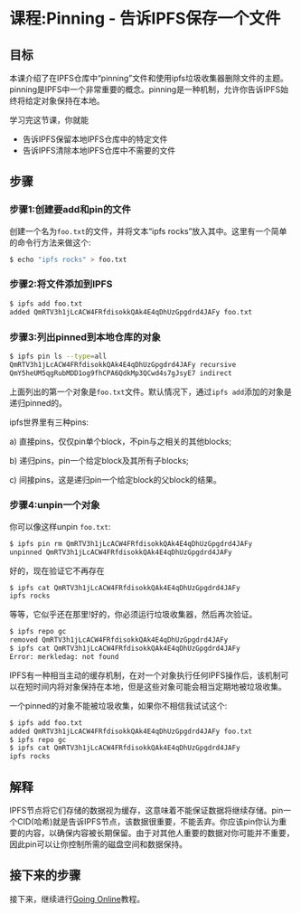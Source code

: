 # 课程:Pinning - 告诉IPFS保存一个文件

## 目标

本课介绍了在IPFS仓库中“pinning”文件和使用ipfs垃圾收集器删除文件的主题。pinning是IPFS中一个非常重要的概念。pinning是一种机制，允许你告诉IPFS始终将给定对象保持在本地。

学习完这节课，你就能

* 告诉IPFS保留本地IPFS仓库中的特定文件
* 告诉IPFS清除本地IPFS仓库中不需要的文件

## 步骤

### 步骤1:创建要add和pin的文件

创建一个名为`foo.txt`的文件，并将文本“ipfs rocks”放入其中。这里有一个简单的命令行方法来做这个:

```bash
$ echo "ipfs rocks" > foo.txt
```

### 步骤2:将文件添加到IPFS

```bash
$ ipfs add foo.txt
added QmRTV3h1jLcACW4FRfdisokkQAk4E4qDhUzGpgdrd4JAFy foo.txt
```

### 步骤3:列出pinned到本地仓库的对象

```bash
$ ipfs pin ls --type=all
QmRTV3h1jLcACW4FRfdisokkQAk4E4qDhUzGpgdrd4JAFy recursive
QmY5heUM5qgRubMDD1og9fhCPA6QdkMp3QCwd4s7gJsyE7 indirect
```

上面列出的第一个对象是`foo.txt`文件。默认情况下，通过`ipfs add`添加的对象是递归pinned的。

ipfs世界里有三种pins:

a\) 直接pins，仅仅pin单个block，不pin与之相关的其他blocks;

b\) 递归pins，pin一个给定block及其所有子blocks;

c\) 间接pins，这是递归pin一个给定block的父block的结果。

### 步骤4:unpin一个对象

你可以像这样unpin `foo.txt`:

```bash
$ ipfs pin rm QmRTV3h1jLcACW4FRfdisokkQAk4E4qDhUzGpgdrd4JAFy
unpinned QmRTV3h1jLcACW4FRfdisokkQAk4E4qDhUzGpgdrd4JAFy
```

好的，现在验证它不再存在

```bash
$ ipfs cat QmRTV3h1jLcACW4FRfdisokkQAk4E4qDhUzGpgdrd4JAFy
ipfs rocks
```

等等，它似乎还在那里!好的，你必须运行垃圾收集器，然后再次验证。

```bash
$ ipfs repo gc
removed QmRTV3h1jLcACW4FRfdisokkQAk4E4qDhUzGpgdrd4JAFy
$ ipfs cat QmRTV3h1jLcACW4FRfdisokkQAk4E4qDhUzGpgdrd4JAFy
Error: merkledag: not found
```

IPFS有一种相当主动的缓存机制，在对一个对象执行任何IPFS操作后，该机制可以在短时间内将对象保持在本地，但是这些对象可能会相当定期地被垃圾收集。

一个pinned的对象不能被垃圾收集，如果你不相信我试试这个:

```bash
$ ipfs add foo.txt
added QmRTV3h1jLcACW4FRfdisokkQAk4E4qDhUzGpgdrd4JAFy foo.txt
$ ipfs repo gc
$ ipfs cat QmRTV3h1jLcACW4FRfdisokkQAk4E4qDhUzGpgdrd4JAFy
ipfs rocks
```

## 解释

IPFS节点将它们存储的数据视为缓存，这意味着不能保证数据将继续存储。pin一个CID(哈希)就是告诉IPFS节点，该数据很重要，不能丢弃。你应该pin你认为重要的内容，以确保内容被长期保留。由于对其他人重要的数据对你可能并不重要，因此pin可以让你控制所需的磁盘空间和数据保持。

## 接下来的步骤

接下来，继续进行[Going Online](../going-online/)教程。

